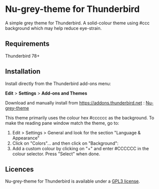
# Nu-grey-theme for Thunderbird

A simple grey theme for Thunderbird. A solid-colour theme using #ccc background which may help reduce eye-strain.

## Requirements

Thunderbird 78+

## Installation

Install directly from the Thunderbird add-ons menu:

**Edit** > **Settings** > **Add-ons and Themes**

Download and manually install from https://addons.thunderbird.net :
[Nu-grey-theme](https://addons.thunderbird.net/en-GB/thunderbird/addon/nu-grey-theme/)

This theme primarily uses the colour hex #cccccc as the background. To make the reading pane window match the theme, go to:

1. Edit > Settings > General and look for the section "Language & Appearance"
2. Click on "Colors"... and then click on "Background":
3. Add a custom colour by clicking on "+" and enter #CCCCCC in the colour selector. Press "Select" when done.

## Licences
Nu-grey-theme for Thunderbird is available under a [GPL3 license](https://github.com/cybrkyd/thunderbird-theme/blob/main/LICENSE).

